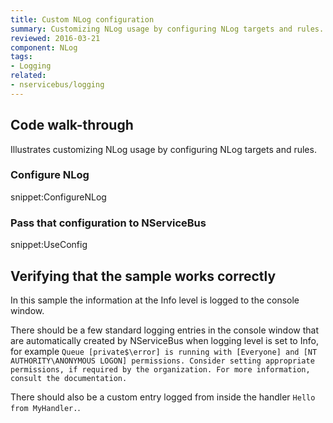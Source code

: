 ```yaml
---
title: Custom NLog configuration
summary: Customizing NLog usage by configuring NLog targets and rules.
reviewed: 2016-03-21
component: NLog
tags:
- Logging
related:
- nservicebus/logging
---
```



## Code walk-through

Illustrates customizing NLog usage by configuring NLog targets and rules.


### Configure NLog

snippet:ConfigureNLog


### Pass that configuration to NServiceBus

snippet:UseConfig


## Verifying that the sample works correctly

In this sample the information at the Info level is logged to the console window.

There should be a few standard logging entries in the console window that are automatically created by NServiceBus when logging level is set to Info, for example `Queue [private$\error] is running with [Everyone] and [NT AUTHORITY\ANONYMOUS LOGON] permissions. Consider setting appropriate permissions, if required by the organization. For more information, consult the documentation.`

There should also be a custom entry logged from inside the handler `Hello from MyHandler.`.